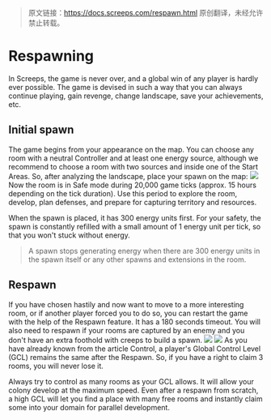 > 原文链接：<https://docs.screeps.com/respawn.html>
> 原创翻译，未经允许禁止转载。

# Respawning

In Screeps, the game is never over, and a global win of any player is hardly ever possible. The game is devised in such a way that you can always continue playing, gain revenge, change landscape, save your achievements, etc.

## Initial spawn
The game begins from your appearance on the map. You can choose any room with a neutral Controller and at least one energy source, although we recommend to choose a room with two sources and inside one of the Start Areas. So, after analyzing the landscape, place your spawn on the map:
![](https://docs.screeps.com/img/CreateSpawn.png)
Now the room is in Safe mode during 20,000 game ticks (approx. 15 hours depending on the tick duration). Use this period to explore the room, develop, plan defenses, and prepare for capturing territory and resources.

When the spawn is placed, it has 300 energy units first. For your safety, the spawn is constantly refilled with a small amount of 1 energy unit per tick, so that you won't stuck without energy.

> A spawn stops generating energy when there are 300 energy units in the spawn itself or any other spawns and extensions in the room.

## Respawn
If you have chosen hastily and now want to move to a more interesting room, or if another player forced you to do so, you can restart the game with the help of the Respawn feature. It has a 180 seconds timeout. You will also need to respawn if your rooms are captured by an enemy and you don't have an extra foothold with creeps to build a spawn.
![](https://docs.screeps.com/img/Respawn.png)
![](https://docs.screeps.com/img/RespawnConfirm.png)
As you have already known from the article Control, a player's Global Control Level (GCL) remains the same after the Respawn. So, if you have a right to claim 3 rooms, you will never lose it.

Always try to control as many rooms as your GCL allows. It will allow your colony develop at the maximum speed. Even after a respawn from scratch, a high GCL will let you find a place with many free rooms and instantly claim some into your domain for parallel development.